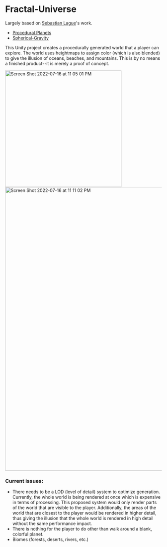 # Fractal-Universe

Largely based on [Sebastian Lague](https://github.com/SebLague)'s work. 
  * [Procedural Planets](https://github.com/SebLague/Procedural-Planets)
  * [Spherical-Gravity](https://github.com/SebLague/Spherical-Gravity)

This Unity project creates a procedurally generated world that a player can explore. The world uses heightmaps to assign color (which is also blended) to give the illusion of oceans, beaches, and mountains. This is by no means a finished product--it is merely a proof of concept. 

<img width="374" alt="Screen Shot 2022-07-16 at 11 05 01 PM" src="https://user-images.githubusercontent.com/19243227/179383901-f0036596-5d0a-489f-8322-f44133509733.png">

<img width="910" alt="Screen Shot 2022-07-16 at 11 11 02 PM" src="https://user-images.githubusercontent.com/19243227/179383910-845fee25-4c41-4b84-91e3-98b27df5c27f.png">


### Current issues:
* There needs to be a LOD (level of detail) system to optimize generation. Currently, the whole world is being rendered at once which is expensive in terms of processing. This proposed system would only render parts of the world that are visible to the player. Additionally, the areas of the world that are closest to the player would be rendered in higher detail, thus giving the illusion that the whole world is rendered in high detail without the same performance impact.
* There is nothing for the player to do other than walk around a blank, colorful planet.
* Biomes (forests, deserts, rivers, etc.)

